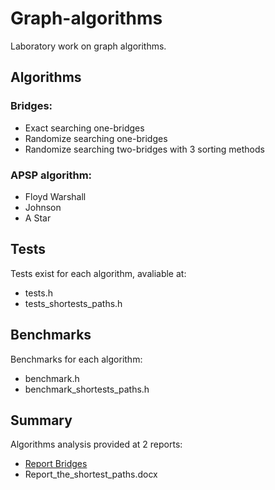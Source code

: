 # Graph-algorithms
Laboratory work on graph algorithms.
## Algorithms
### Bridges:
 - Exact searching one-bridges
 - Randomize searching one-bridges
 - Randomize searching two-bridges with 3 sorting methods
### APSP algorithm:
 - Floyd Warshall
 - Johnson
 - A Star
## Tests
Tests exist for each algorithm, avaliable at:
 - tests.h
 - tests_shortests_paths.h
## Benchmarks 
Benchmarks for each algorithm:
 - benchmark.h
 - benchmark_shortests_paths.h
## Summary 
Algorithms analysis provided at 2 reports:
 - [Report Bridges](https://docs.google.com/document/d/1FffzBow68R6DsOa4Jdt3BuSC0oqGbSNH9KZy0s9mrt0/edit?usp=sharing)
 - Report_the_shortest_paths.docx
